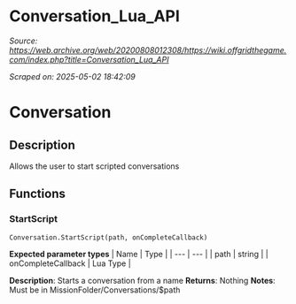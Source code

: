 # Conversation_Lua_API

*Source: https://web.archive.org/web/20200808012308/https://wiki.offgridthegame.com/index.php?title=Conversation_Lua_API*

*Scraped on: 2025-05-02 18:42:09*

# Conversation
## Description
Allows the user to start scripted conversations
## Functions
### StartScript
```
Conversation.StartScript(path, onCompleteCallback)
```
**Expected parameter types**
| Name | Type |
| --- | --- |
| path | string |
| onCompleteCallback | Lua Type |

**Description**: Starts a conversation from a name
**Returns**: Nothing
**Notes**: Must be in MissionFolder/Conversations/$path
